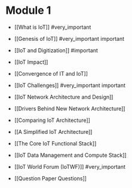 # Module 1
- [[What is IoT]] #very_important
- [[Genesis of IoT]] #very_important important 
- [[IoT and Digitization]] #important
- [[IoT Impact]]
- [[Convergence of IT and IoT]]
- [[IoT Challenges]] #very_important important 
- [[IoT Network Architecture and Design]]
- [[Drivers Behind New Network Architecture]]
- [[Comparing IoT Architecture]]
- [[A Simplified IoT Architecture]]
- [[The Core IoT Functional Stack]]
- [[IoT Data Management and Compute Stack]]
- [[IoT World Forum (IoTWF)]] #very_important 

- [[Question Paper Questions]]